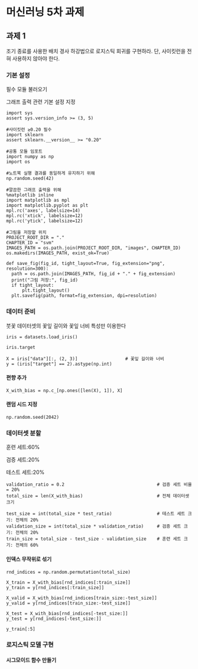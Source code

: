 # 머신러닝 5차 과제

## 과제 1

조기 종료를 사용한 배치 경사 하강법으로 로지스틱 회귀를 구현하라. 단, 사이킷런을 전혀 사용하지 않아야 한다.

### 기본 설정

 필수 모듈 불러오기

 그래프 출력 관련 기본 설정 지정

  ```#파이썬 ≥3.5 필수
import sys
assert sys.version_info >= (3, 5) 

#사이킷런 ≥0.20 필수
import sklearn
assert sklearn.__version__ >= "0.20"

#공통 모듈 임포트
import numpy as np
import os

#노트북 실행 결과를 동일하게 유지하기 위해
np.random.seed(42)

#깔끔한 그래프 출력을 위해
%matplotlib inline
import matplotlib as mpl
import matplotlib.pyplot as plt
mpl.rc('axes', labelsize=14)
mpl.rc('xtick', labelsize=12)
mpl.rc('ytick', labelsize=12)

#그림을 저장할 위치
PROJECT_ROOT_DIR = "."
CHAPTER_ID = "svm"
IMAGES_PATH = os.path.join(PROJECT_ROOT_DIR, "images", CHAPTER_ID)
os.makedirs(IMAGES_PATH, exist_ok=True)

def save_fig(fig_id, tight_layout=True, fig_extension="png", resolution=300):
    path = os.path.join(IMAGES_PATH, fig_id + "." + fig_extension)
    print("그림 저장:", fig_id)
    if tight_layout:
        plt.tight_layout()
    plt.savefig(path, format=fig_extension, dpi=resolution)
   ```
   
### 데이터 준비
   
붓꽃 데이터셋의 꽃잎 길이와 꽃잎 너비 특성만 이용한다
   
```from sklearn import datasets
iris = datasets.load_iris()

iris.target

X = iris["data"][:, (2, 3)]                  # 꽃잎 길이와 너비
y = (iris["target"] == 2).astype(np.int)
```

#### 편향 추가

```X_with_bias = np.c_[np.ones([len(X), 1]), X]```

#### 랜덤 시드 지정

```np.random.seed(2042)```

### 데이터셋 분할

훈련 세트:60%

검증 세트:20%

테스트 세트:20%

```test_ratio = 0.2                                         # 테스트 세트 비율 = 20%
validation_ratio = 0.2                                   # 검증 세트 비율 = 20%
total_size = len(X_with_bias)                            # 전체 데이터셋 크기

test_size = int(total_size * test_ratio)                 # 테스트 세트 크기: 전체의 20%
validation_size = int(total_size * validation_ratio)     # 검증 세트 크기: 전체의 20%
train_size = total_size - test_size - validation_size    # 훈련 세트 크기: 전체의 60%
```

#### 인덱스 무작위로 섞기

```
rnd_indices = np.random.permutation(total_size)

X_train = X_with_bias[rnd_indices[:train_size]]
y_train = y[rnd_indices[:train_size]]

X_valid = X_with_bias[rnd_indices[train_size:-test_size]]
y_valid = y[rnd_indices[train_size:-test_size]]

X_test = X_with_bias[rnd_indices[-test_size:]]
y_test = y[rnd_indices[-test_size:]]

y_train[:5]
```

### 로지스틱 모델 구현

#### 시그모이드 함수 만들기


